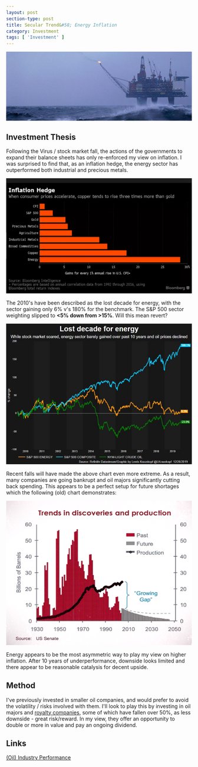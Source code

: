 ```yaml
---
layout: post
section-type: post
title: Secular Trend&#58; Energy Inflation
category: Investment
tags: [ 'Investment' ]
---
```


<img style="border: 0;" src="/img/2020/20200712_header.jpg" />

## Investment Thesis


Following the Virus / stock market fall, the actions of the governments to expand their balance sheets 
has only re-enforced my view on inflation. I was surprised to find that, as an inflation hedge, the energy 
sector has outperformed both industrial and precious metals. 

<img style="border: 0;" src="/img/2020/20200712_EnergyInflationHedge.png" />

The 2010's have been described as the lost decade for energy, with the sector gaining only 6% v's 180% 
for the benchmark.  The S&P 500 sector weighting slipped to **<5% down from >15%**.  Will this mean revert?

<img style="border: 0;" src="/img/2020/20200712_EnergyLostDecade.jpg" />

Recent falls will have made the above chart even more extreme. As a result, many companies are going
bankrupt and oil majors significantly cutting back spending.  This appears to be a perfect setup for 
future shortages which the following (old) chart demonstrates:

<img style="border: 0;" src="/img/2020/20200712_EnergyTrend.png" />

Energy appears to be the most asymmetric way to play my view on higher inflation.  After 10 years of 
underperformance, downside looks limited and there appear to be reasonable catalysis for decent upside.

## Method 

I've previously invested in smaller oil companies, and would prefer to avoid the volatility / risks 
involved with them.  I'll look to play this by investing in oil majors and 
<a href="https://www.iainbenson.com/investment/2019/11/28/Secular-Trend-Commodity-Cycle.html#method">royalty companies</a>, some of which have fallen 
over 50%, as less downside - great risk/reward.  In my view, they offer an opportunity to double or 
more in value and pay an ongoing dividend.



## Links

[(Oil) Industry Performance](http://www.philosophicaleconomics.com/2015/09/industry/)




